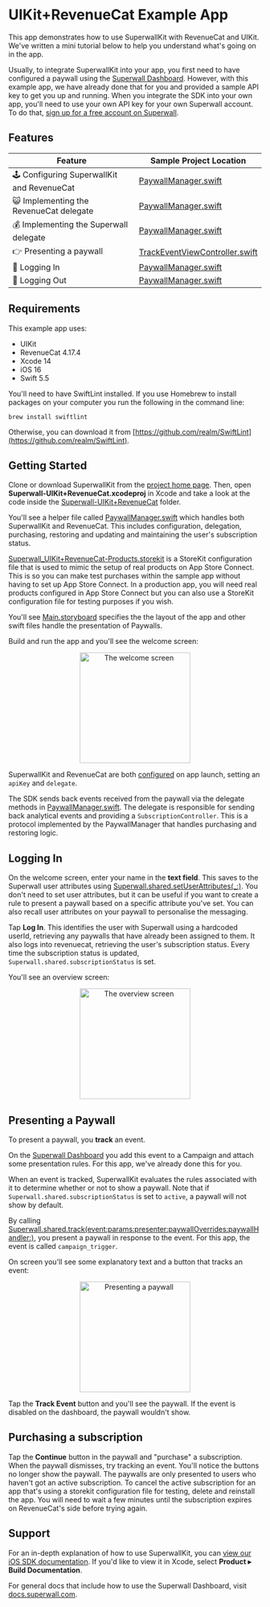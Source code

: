 # UIKit+RevenueCat Example App

This app demonstrates how to use SuperwallKit with RevenueCat and UIKit. We've written a mini tutorial below to help you understand what's going on in the app.

Usually, to integrate SuperwallKit into your app, you first need to have configured a paywall using the [Superwall Dashboard](https://superwall.com/dashboard). However, with this example app, we have already done that for you and provided a sample API key to get you up and running. When you integrate the SDK into your own app, you'll need to use your own API key for your own Superwall account. To do that, [sign up for a free account on Superwall](https://superwall.com/sign-up).

## Features

Feature | Sample Project Location 
--- | ---
🕹 Configuring SuperwallKit and RevenueCat | [PaywallManager.swift](Superwall-UIKit+RevenueCat/PaywallManager.swift#37)
😺 Implementing the RevenueCat delegate | [PaywallManager.swift](Superwall-UIKit+RevenueCat/PaywallManager.swift#L144)
💰 Implementing the Superwall delegate | [PaywallManager.swift](Superwall-UIKit+RevenueCat/PaywallManager.swift#L170)
👉 Presenting a paywall | [TrackEventViewController.swift](Superwall-UIKit+RevenueCat/TrackEventViewController.swift#L60)
👥 Logging In | [PaywallManager.swift](Superwall-UIKit+RevenueCat/PaywallManager.swift#L64)
👥 Logging Out | [PaywallManager.swift](Superwall-UIKit+RevenueCat/PaywallManager.swift#L82)

## Requirements

This example app uses:

- UIKit
- RevenueCat 4.17.4
- Xcode 14
- iOS 16
- Swift 5.5

You'll need to have SwiftLint installed. If you use Homebrew to install packages on your computer you run the following in the command line:

`brew install swiftlint`

Otherwise, you can download it from [https://github.com/realm/SwiftLint](https://github.com/realm/SwiftLint).

## Getting Started

Clone or download SuperwallKit from the [project home page](https://github.com/superwall-me/Superwall-iOS). Then, open **Superwall-UIKit+RevenueCat.xcodeproj** in Xcode and take a look at the code inside the [Superwall-UIKit+RevenueCat](Superwall-UIKit+RevenueCat) folder.

You'll see a helper file called [PaywallManager.swift](Superwall-UIKit+RevenueCat/PaywallManager.swift) which handles both SuperwallKit and RevenueCat. This includes configuration, delegation, purchasing, restoring and updating and maintaining the user's subscription status.

[Superwall_UIKit+RevenueCat-Products.storekit](Superwall-UIKit+RevenueCat/Superwall_UIKit+RevenueCat-Products.storekit) is a StoreKit configuration file that is used to mimic the setup of real products on App Store Connect. This is so you can make test purchases within the sample app without having to set up App Store Connect. In a production app, you will need real products configured in App Store Connect but you can also use a StoreKit configuration file for testing purposes if you wish.

You'll see [Main.storyboard](Superwall-UIKit+RevenueCat/Base.lproj/Main.storyboard) specifies the the layout of the app and other swift files handle the presentation of Paywalls.

Build and run the app and you'll see the welcome screen:

<p align="center">
  <img src="https://user-images.githubusercontent.com/3296904/161958142-c2f195b9-bd43-4f4e-9521-87c6fe4238ec.png" alt="The welcome screen" width="220px" />
</p>

SuperwallKit and RevenueCat are both [configured](Superwall-UIKit+RevenueCat/PaywallManager.swift#L37) on app launch, setting an `apiKey` and `delegate`.

The SDK sends back events received from the paywall via the delegate methods in [PaywallManager.swift](Superwall-UIKit+RevenueCat/PaywallManager.swift#L170). The delegate is responsible for sending back analytical events and providing a `SubscriptionController`. This is a protocol implemented by the PaywallManager that handles purchasing and restoring logic.

## Logging In

On the welcome screen, enter your name in the **text field**. This saves to the Superwall user attributes using [Superwall.shared.setUserAttributes(_:)](Superwall-UIKit+RevenueCat/PaywallManager.swift#L102). You don't need to set user attributes, but it can be useful if you want to create a rule to present a paywall based on a specific attribute you've set. You can also recall user attributes on your paywall to personalise the messaging.

Tap **Log In**. This identifies the user with Superwall using a hardcoded userId, retrieving any paywalls that have already been assigned to them. It also logs into revenuecat, retrieving the user's subscription status. Every time the subscription status is updated, `Superwall.shared.subscriptionStatus` is set.

You'll see an overview screen:

<p align="center">
  <img src="https://user-images.githubusercontent.com/3296904/161960829-dfdc1319-571a-4784-b18f-bbb8c07f5a65.png" alt="The overview screen" width="220px" />
</p>

## Presenting a Paywall

To present a paywall, you **track** an event. 

On the [Superwall Dashboard](https://superwall.com/dashboard) you add this event to a Campaign and attach some presentation rules. For this app, we've already done this for you.

When an event is tracked, SuperwallKit evaluates the rules associated with it to determine whether or not to show a paywall. Note that if `Superwall.shared.subscriptionStatus` is set to `active`, a paywall will not show by default.

By calling [Superwall.shared.track(event:params:presenter:paywallOverrides:paywallHandler:)](Superwall-UIKit+RevenueCat/TrackEventViewController.swift#L60), you present a paywall in response to the event. For this app, the event is called `campaign_trigger`.

On screen you'll see some explanatory text and a button that tracks an event:

<p align="center">
  <img src="https://user-images.githubusercontent.com/3296904/161961942-2b7ccf40-83d1-47c5-8f49-6fb409b17491.png" alt="Presenting a paywall" width="220px" />
</p>

Tap the **Track Event** button and you'll see the paywall. If the event is disabled on the dashboard, the paywall wouldn't show.

## Purchasing a subscription

Tap the **Continue** button in the paywall and "purchase" a subscription. When the paywall dismisses, try tracking an event. You'll notice the buttons no longer show the paywall. The paywalls are only presented to users who haven't got an active subscription. To cancel the active subscription for an app that's using a storekit configuration file for testing, delete and reinstall the app. You will need to wait a few minutes until the subscription expires on RevenueCat's side before trying again.

## Support

For an in-depth explanation of how to use SuperwallKit, you can [view our iOS SDK documentation](https://sdk.superwall.me/documentation/superwallkit/). If you'd like to view it in Xcode, select **Product ▸ Build Documentation**.

For general docs that include how to use the Superwall Dashboard, visit [docs.superwall.com](https://docs.superwall.com/docs).
